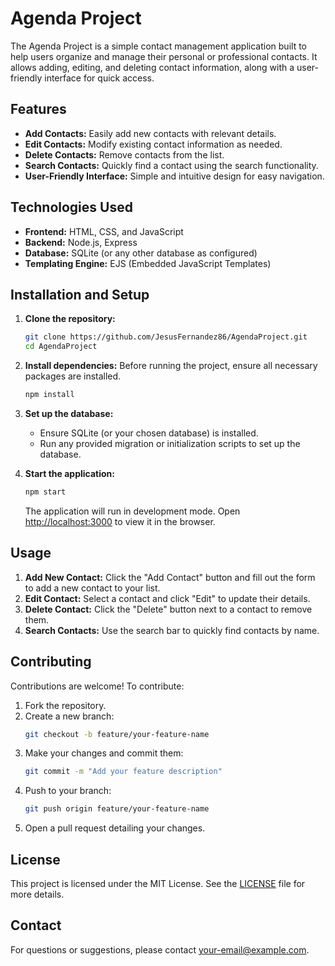 
# Agenda Project

The Agenda Project is a simple contact management application built to help users organize and manage their personal or professional contacts. It allows adding, editing, and deleting contact information, along with a user-friendly interface for quick access.

## Features

- **Add Contacts:** Easily add new contacts with relevant details.
- **Edit Contacts:** Modify existing contact information as needed.
- **Delete Contacts:** Remove contacts from the list.
- **Search Contacts:** Quickly find a contact using the search functionality.
- **User-Friendly Interface:** Simple and intuitive design for easy navigation.

## Technologies Used

- **Frontend:** HTML, CSS, and JavaScript
- **Backend:** Node.js, Express
- **Database:** SQLite (or any other database as configured)
- **Templating Engine:** EJS (Embedded JavaScript Templates)

## Installation and Setup

1. **Clone the repository:**
   ```bash
   git clone https://github.com/JesusFernandez86/AgendaProject.git
   cd AgendaProject
   ```

2. **Install dependencies:**
   Before running the project, ensure all necessary packages are installed.
   ```bash
   npm install
   ```

3. **Set up the database:**
   - Ensure SQLite (or your chosen database) is installed.
   - Run any provided migration or initialization scripts to set up the database.

4. **Start the application:**
   ```bash
   npm start
   ```
   The application will run in development mode. Open [http://localhost:3000](http://localhost:3000) to view it in the browser.

## Usage

1. **Add New Contact:**
   Click the "Add Contact" button and fill out the form to add a new contact to your list.
2. **Edit Contact:**
   Select a contact and click "Edit" to update their details.
3. **Delete Contact:**
   Click the "Delete" button next to a contact to remove them.
4. **Search Contacts:**
   Use the search bar to quickly find contacts by name.

## Contributing

Contributions are welcome! To contribute:

1. Fork the repository.
2. Create a new branch:
   ```bash
   git checkout -b feature/your-feature-name
   ```
3. Make your changes and commit them:
   ```bash
   git commit -m "Add your feature description"
   ```
4. Push to your branch:
   ```bash
   git push origin feature/your-feature-name
   ```
5. Open a pull request detailing your changes.

## License

This project is licensed under the MIT License. See the [LICENSE](LICENSE) file for more details.

## Contact

For questions or suggestions, please contact [your-email@example.com](mailto:your-email@example.com).
